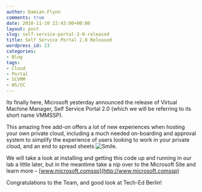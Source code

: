 ```yaml
---
author: Damian.Flynn
comments: true
date: 2010-11-10 22:43:00+00:00
layout: post
slug: self-service-portal-2-0-released
title: Self Service Portal 2.0 Released
wordpress_id: 23
categories:
- Blog
tags:
- Cloud
- Portal
- SCVMM
- WS/SC
---
```


Its finally here, Microsoft yesterday announced the release of Virtual Machine Manager, Self Service Portal 2.0 (which we will be referring to its short name VMMSSP).

This amazing free add-on offers a lot of new experiences when hosting your own private cloud, including a much needed on-boarding and approval system to simplify the experience of users looking to work in your private cloud, and an end to spread sheets ![Smile](http://blogstorage.damianflynn.com/wp-content/uploads/2010/11/wlEmoticon-smile.png).

We will take a look at installing and getting this code up and running in our lab a little later, but in the meantime take a nip over to the Microsoft Site and learn more – [www.microsoft.comssp](http://www.microsoft.comssp)

Congratulations to the Team, and good look at Tech-Ed Berlin!

